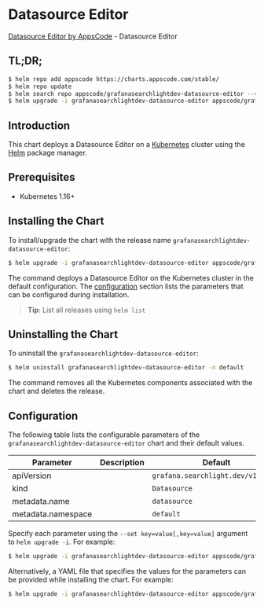# Datasource Editor

[Datasource Editor by AppsCode](https://byte.builders) - Datasource Editor

## TL;DR;

```bash
$ helm repo add appscode https://charts.appscode.com/stable/
$ helm repo update
$ helm search repo appscode/grafanasearchlightdev-datasource-editor --version=v0.23.0
$ helm upgrade -i grafanasearchlightdev-datasource-editor appscode/grafanasearchlightdev-datasource-editor -n default --create-namespace --version=v0.23.0
```

## Introduction

This chart deploys a Datasource Editor on a [Kubernetes](http://kubernetes.io) cluster using the [Helm](https://helm.sh) package manager.

## Prerequisites

- Kubernetes 1.16+

## Installing the Chart

To install/upgrade the chart with the release name `grafanasearchlightdev-datasource-editor`:

```bash
$ helm upgrade -i grafanasearchlightdev-datasource-editor appscode/grafanasearchlightdev-datasource-editor -n default --create-namespace --version=v0.23.0
```

The command deploys a Datasource Editor on the Kubernetes cluster in the default configuration. The [configuration](#configuration) section lists the parameters that can be configured during installation.

> **Tip**: List all releases using `helm list`

## Uninstalling the Chart

To uninstall the `grafanasearchlightdev-datasource-editor`:

```bash
$ helm uninstall grafanasearchlightdev-datasource-editor -n default
```

The command removes all the Kubernetes components associated with the chart and deletes the release.

## Configuration

The following table lists the configurable parameters of the `grafanasearchlightdev-datasource-editor` chart and their default values.

|     Parameter      | Description |                    Default                    |
|--------------------|-------------|-----------------------------------------------|
| apiVersion         |             | <code>grafana.searchlight.dev/v1alpha1</code> |
| kind               |             | <code>Datasource</code>                       |
| metadata.name      |             | <code>datasource</code>                       |
| metadata.namespace |             | <code>default</code>                          |


Specify each parameter using the `--set key=value[,key=value]` argument to `helm upgrade -i`. For example:

```bash
$ helm upgrade -i grafanasearchlightdev-datasource-editor appscode/grafanasearchlightdev-datasource-editor -n default --create-namespace --version=v0.23.0 --set apiVersion=grafana.searchlight.dev/v1alpha1
```

Alternatively, a YAML file that specifies the values for the parameters can be provided while
installing the chart. For example:

```bash
$ helm upgrade -i grafanasearchlightdev-datasource-editor appscode/grafanasearchlightdev-datasource-editor -n default --create-namespace --version=v0.23.0 --values values.yaml
```

